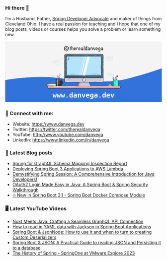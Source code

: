 ### Hi there 👋

I’m a Husband, Father, [Spring Developer Advocate](https://tanzu.vmware.com/developer/advocates/) and maker of things from Cleveland Ohio. I have a real passion for teaching and I hope that one of my blog posts, videos or courses helps you solve a problem or learn something new.

![Profile Header](./github_profile_header.png)

### 🤝 Connect with me:

- Website: https://www.danvega.dev
- Twitter: https://twitter.com/therealdanvega
- YouTube: http://www.youtube.com/danvega
- LinkedIn: https://www.linkedin.com/in/danvega

### 📝 Latest Blog posts

<!-- BLOG-POST-LIST:START -->
- [Spring for GraphQL Schema Mapping Inspection Report](https://www.danvega.dev/blog/2023/07/17/graphql-schema-mapping-inspection)
- [Deploying Spring Boot 3 Applications to AWS Lambda](https://www.danvega.dev/blog/2023/06/30/aws-lambda-spring-boot-3)
- [Demystifying Spring Session: A Comprehensive Introduction for Java Developers!](https://www.danvega.dev/blog/2023/05/03/spring-session-introduction)
- [OAuth2 Login Made Easy in Java: A Spring Boot &amp; Spring Security Walkthrough](https://www.danvega.dev/blog/2023/04/28/spring-security-oauth2-login)
- [🔥 New in Spring Boot 3.1 - Spring Boot Docker Compose Module](https://www.danvega.dev/blog/2023/04/26/spring-boot-docker-compose)
<!-- BLOG-POST-LIST:END -->

### 🖥 Latest YouTube Videos

<!-- YOUTUBE:START -->
- [Nuxt Meets Java: Crafting a Seamless GraphQL API Connection](https://www.youtube.com/watch?v=GzB-pL7gJcc)
- [How to read in YAML data with Jackson in Spring Boot Applications](https://www.youtube.com/watch?v=zy8slvenGxc)
- [Spring Boot &amp; JsonNode: How to use it and when to turn to creating Custom Deserializers](https://www.youtube.com/watch?v=cw0TfpcUkao)
- [Spring Boot &amp; JSON: A Practical Guide to reading JSON and Persisting it to a database](https://www.youtube.com/watch?v=EumLbf8WjnY)
- [The History of Spring - SpringOne at VMware Explore 2023](https://www.youtube.com/watch?v=bV8sXYiPRP0)
<!-- YOUTUBE:END -->
